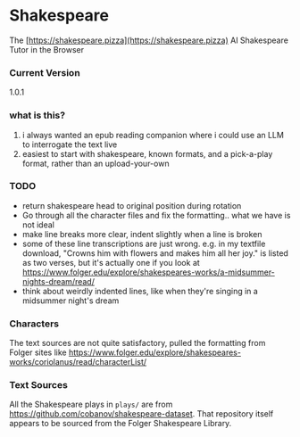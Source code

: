 # Shakespeare
The [https://shakespeare.pizza](https://shakespeare.pizza) AI Shakespeare Tutor in the Browser

### Current Version
<!-- VERSION -->1.0.1<!-- /VERSION -->

### what is this?
1. i always wanted an epub reading companion where i could use an LLM to interrogate the text live
2. easiest to start with shakespeare, known formats, and a pick-a-play format, rather than an upload-your-own

### TODO
- return shakespeare head to original position during rotation
- Go through all the character files and fix the formatting.. what we have is not ideal
- make line breaks more clear, indent slightly when a line is broken
- some of these line transcriptions are just wrong. e.g. in my textfile download, "Crowns him with flowers and makes him all her joy."  is listed as two verses, but it's actually one if you look at https://www.folger.edu/explore/shakespeares-works/a-midsummer-nights-dream/read/
- think about weirdly indented lines, like when they're singing in a midsummer night's dream


### Characters
The text sources are not quite satisfactory, pulled the formatting from Folger sites like https://www.folger.edu/explore/shakespeares-works/coriolanus/read/characterList/

### Text Sources
All the Shakespeare plays in `plays/` are from https://github.com/cobanov/shakespeare-dataset. That repository itself appears to be sourced from the Folger Shakespeare Library.

